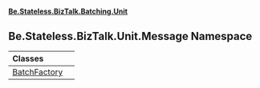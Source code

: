 #### [Be.Stateless.BizTalk.Batching.Unit](README.md 'README')

## Be.Stateless.BizTalk.Unit.Message Namespace

| Classes | |
| :--- | :--- |
| [BatchFactory](BatchFactory.md 'Be.Stateless.BizTalk.Unit.Message.BatchFactory') | |
